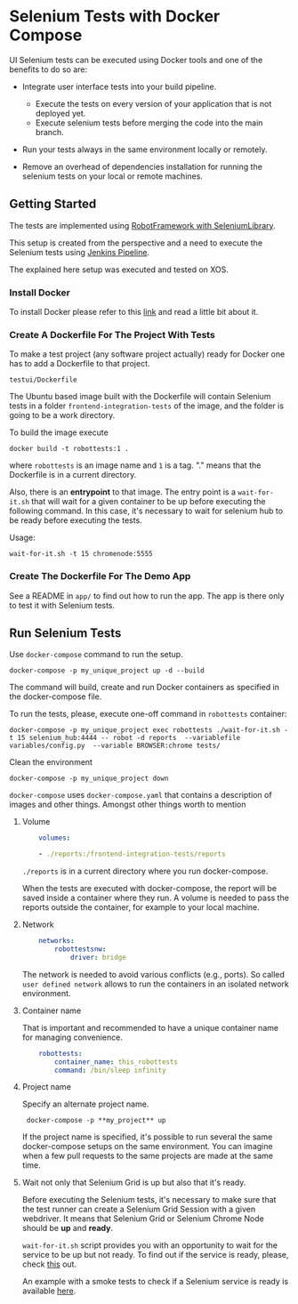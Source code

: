 # Selenium Tests with Docker Compose

UI Selenium tests can be executed using Docker tools and one of the benefits to do so are:

* Integrate user interface tests into your build pipeline.

  * Execute the tests on every version of your application that is not deployed yet.
  * Execute selenium tests before merging the code into the main branch.
* Run your tests always in the same environment locally or remotely.
* Remove an overhead of dependencies installation for running the selenium tests on your local or remote machines.

## Getting Started

The tests are implemented using [RobotFramework with SeleniumLibrary](http://robotframework.org/SeleniumLibrary/).

This setup is created from the perspective and a need to execute the Selenium tests using [Jenkins Pipeline](https://jenkins.io/doc/book/pipeline/).

The explained here setup was executed and tested on XOS.

### Install Docker

To install Docker please refer to this [link](https://docs.docker.com/engine/installation/) and read a little bit about it.

### Create A Dockerfile For The Project With Tests

To make a test project (any software project actually) ready for Docker one has to add a Dockerfile to that project.

    testui/Dockerfile

The Ubuntu based image built with the Dockerfile will contain Selenium tests in a folder `frontend-integration-tests` of the image, and the folder is going to be a work directory.

To build the image execute

    docker build -t robottests:1 .

where `robottests` is an image name and `1` is a tag. "." means that the Dockerfile is in a current directory.

Also, there is an **entrypoint** to that image. The entry point is a `wait-for-it.sh` that will wait for a given container to be up before executing the following command. In this case, it's necessary to wait for selenium hub to be ready before executing the tests.

Usage:

    wait-for-it.sh -t 15 chromenode:5555

### Create The Dockerfile For The Demo App

See a README in `app/` to find out how to run the app. The app is there only to test it with Selenium tests.

## Run Selenium Tests

Use `docker-compose` command to run the setup.

    docker-compose -p my_unique_project up -d --build

The command will build, create and run Docker containers as specified in the docker-compose file.

To run the tests, please, execute one-off command in `robottests` container:

    docker-compose -p my_unique_project exec robottests ./wait-for-it.sh -t 15 selenium_hub:4444 -- robot -d reports  --variablefile variables/config.py  --variable BROWSER:chrome tests/

Clean the environment

    docker-compose -p my_unique_project down

`docker-compose` uses `docker-compose.yaml` that contains a description of images and other things. Amongst other things worth to mention

1. Volume

    ```yaml
        volumes:

        - ./reports:/frontend-integration-tests/reports
    ```

    `./reports` is in a current directory where you run docker-compose.

    When the tests are executed with docker-compose, the report will be saved inside a container where they run. A volume is needed to pass the reports outside the container, for example to your local machine.

2. Network

    ```yaml
        networks:
            robottestsnw:
                driver: bridge
    ```

    The network is needed to avoid various conflicts (e.g., ports). So called `user defined network` allows to run the containers in an isolated network environment.

3. Container name

    That is important and recommended to have a unique container name for managing convenience.

    ```yaml
        robottests:
            container_name: this_robottests
            command: /bin/sleep infinity
    ```

4. Project name

    Specify an alternate project name.

        docker-compose -p **my_project** up

    If the project name is specified, it's possible to run several the same docker-compose setups on the same environment. You can imagine when a few pull requests to the same projects are made at the same time.

5. Wait not only that Selenium Grid is up but also that it's ready.

    Before executing the Selenium tests, it's necessary to make sure that the test runner can create a Selenium Grid Session with a given webdriver. It means that Selenium Grid or Selenium Chrome Node should be **up** and **ready**.

    `wait-for-it.sh` script provides you with an opportunity to wait for the service to be up but not ready. To find out if the service is ready, please, check [this](wait-for-it.sh) out.

    An example with a smoke tests to check if a Selenium service is ready is available [here](https://github.com/SeleniumHQ/docker-selenium/blob/3.6.0-americium/tests/SmokeTests/__init__.py#L20).
